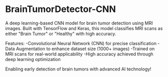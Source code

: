 # BrainTumorDetector-CNN
A deep learning-based CNN model for brain tumor detection using MRI images. Built with TensorFlow and Keras, this model classifies MRI scans as either "Brain Tumor" or "Healthy" with high accuracy.

Features:
-Convolutional Neural Network (CNN) for precise classification
-Data Augmentation to enhance dataset size (1000+ images)
-Trained on MRI scans for real-world applicability
-High accuracy achieved through deep learning optimization

Enabling early detection of brain tumors with advanced AI technology!
